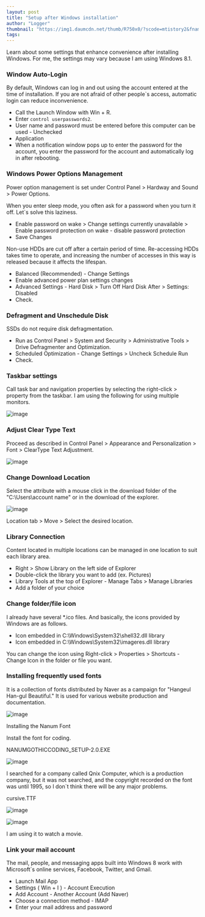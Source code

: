 ```yaml
---
layout: post
title: "Setup after Windows installation"
author: "Logger"
thumbnail: "https://img1.daumcdn.net/thumb/R750x0/?scode=mtistory2&fname=https%3A%2F%2Ft1.daumcdn.net%2Fcfile%2Ftistory%2F233DCC37555A0C6E1F"
tags: 
---
```



Learn about some settings that enhance convenience after installing Windows. For me, the settings may vary because I am using Windows 8.1.

### Window Auto-Login

By default, Windows can log in and out using the account entered at the time of installation. If you are not afraid of other people`s access, automatic login can reduce inconvenience.

- Call the Launch Window with Win + R.
- Enter `control userpasswords2`.
- User name and password must be entered before this computer can be used - Unchecked
- Application
- When a notification window pops up to enter the password for the account, you enter the password for the account and automatically log in after rebooting.

### Windows Power Options Management

Power option management is set under Control Panel > Hardway and Sound > Power Options.

When you enter sleep mode, you often ask for a password when you turn it off. Let`s solve this laziness.

- Enable password on wake > Change settings currently unavailable > Enable password protection on wake - disable password protection
- Save Changes

Non-use HDDs are cut off after a certain period of time. Re-accessing HDDs takes time to operate, and increasing the number of accesses in this way is released because it affects the lifespan.

- Balanced (Recommended) - Change Settings
- Enable advanced power plan settings changes
- Advanced Settings - Hard Disk > Turn Off Hard Disk After > Settings: Disabled
- Check.

### Defragment and Unschedule Disk

SSDs do not require disk defragmentation.

- Run as Control Panel > System and Security > Administrative Tools > Drive Defragmenter and Optimization.
- Scheduled Optimization - Change Settings > Uncheck Schedule Run
- Check.

### Taskbar settings

Call task bar and navigation properties by selecting the right-click > property from the taskbar. I am using the following for using multiple monitors.

![image](https://t1.daumcdn.net/cfile/tistory/27048846555A28C404)

### Adjust Clear Type Text

Proceed as described in Control Panel > Appearance and Personalization > Font > ClearType Text Adjustment.

![image](https://t1.daumcdn.net/cfile/tistory/2247A333555A323613)

### Change Download Location

Select the attribute with a mouse click in the download folder of the "C:\Users\account name" or in the download of the explorer.

![image](https://t1.daumcdn.net/cfile/tistory/22258648555A358420)

Location tab > Move > Select the desired location.

### Library Connection

Content located in multiple locations can be managed in one location to suit each library area.

- Right > Show Library on the left side of Explorer
- Double-click the library you want to add (ex. Pictures)
- Library Tools at the top of Explorer - Manage Tabs > Manage Libraries
- Add a folder of your choice

### Change folder/file icon

I already have several *.ico files. And basically, the icons provided by Windows are as follows.

- Icon embedded in C:\Windows\System32\shell32.dll library
- Icon embedded in C:\Windows\System32\imageres.dll library

You can change the icon using Right-click > Properties > Shortcuts - Change Icon in the folder or file you want.

### Installing frequently used fonts

It is a collection of fonts distributed by Naver as a campaign for "Hangeul Han-gul Beautiful." It is used for various website production and documentation.

![image](https://t1.daumcdn.net/cfile/tistory/22032835555A37721E)

Installing the Nanum Font

Install the font for coding.

NANUMGOTHICCODING_SETUP-2.0.EXE

![image](https://t1.daumcdn.net/tistory_admin/assets/blog/tistory-c7dfbd168c0411053a6239c394b8e859c3a8ab47/blogs/image/extension/exe.gif?_version_=tistory-c7dfbd168c0411053a6239c394b8e859c3a8ab47)

I searched for a company called Qnix Computer, which is a production company, but it was not searched, and the copyright recorded on the font was until 1995, so I don`t think there will be any major problems.

cursive.TTF

![image](https://t1.daumcdn.net/tistory_admin/assets/blog/tistory-c7dfbd168c0411053a6239c394b8e859c3a8ab47/blogs/image/extension/ttf.gif?_version_=tistory-c7dfbd168c0411053a6239c394b8e859c3a8ab47)

![image](https://t1.daumcdn.net/cfile/tistory/225F6838555A39F029)

I am using it to watch a movie.

### Link your mail account

The mail, people, and messaging apps built into Windows 8 work with Microsoft`s online services, Facebook, Twitter, and Gmail.

- Launch Mail App
- Settings ( Win + I ) - Account Execution
- Add Account - Another Account (Add Naver)
- Choose a connection method - IMAP
- Enter your mail address and password